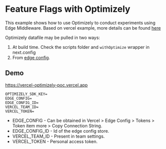 # Feature Flags with Optimizely

This example shows how to use Optimizely to conduct experiments using Edge Middleware.
Based on vercel example, more details can be found [here](https://github.com/vercel/examples/tree/main/edge-middleware/feature-flag-optimizely)

Optimizely datafile may be pulled in two ways:
1. At build time. Check the scripts folder and `withOptimize` wrapper in next.config
2. From [edge config](https://vercel.com/docs/concepts/edge-network/edge-config).

## Demo

https://vercel-optimizely-poc.vercel.app

```
OPTIMIZELY_SDK_KEY=
EDGE_CONFIG=
EDGE_CONFIG_ID=
VERCEL_TEAM_ID=
VERCEL_TOKEN=
```
- EDGE_CONFIG - Can be obtained in Vercel > Edge Config > Tokens > Token item more > Copy Connection String.
- EDGE_CONFIG_ID - Id of the edge config store.
- VERCEL_TEAM_ID - Present in team settings. 
- VERCEL_TOKEN - Personal access token.
